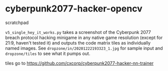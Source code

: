 # cyberpunk2077-hacker-opencv

scratchpad

`v5_single_hey_it_works.py` takes a screenshot of the Cyberpunk 2077 breach protocol hacking minigame in any native game resolution (except for 21:9, haven't tested it) and outputs the code matrix tiles as individually named images. 
See `dropzone/in/20201222193323_1.jpg` for sample input and `dropzone/tiles` to see what it pumps out.

tiles go to https://github.com/cxcorp/cyberpunk2077-hacker-nn-trainer
